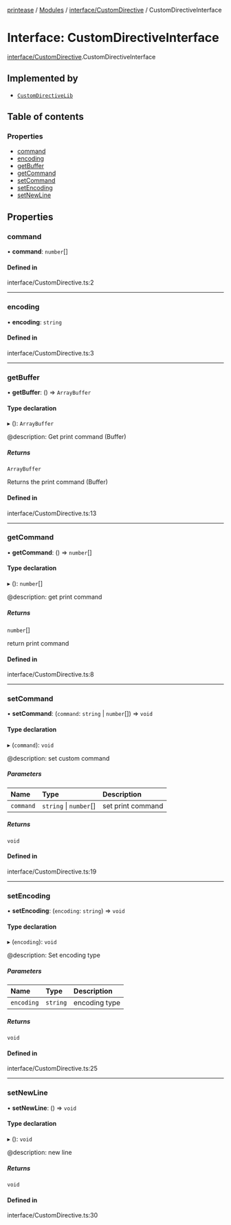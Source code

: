 [printease](../README.md) / [Modules](../modules.md) / [interface/CustomDirective](../modules/interface_CustomDirective.md) / CustomDirectiveInterface

# Interface: CustomDirectiveInterface

[interface/CustomDirective](../modules/interface_CustomDirective.md).CustomDirectiveInterface

## Implemented by

- [`CustomDirectiveLib`](../classes/components_customDirective.CustomDirectiveLib.md)

## Table of contents

### Properties

- [command](interface_CustomDirective.CustomDirectiveInterface.md#command)
- [encoding](interface_CustomDirective.CustomDirectiveInterface.md#encoding)
- [getBuffer](interface_CustomDirective.CustomDirectiveInterface.md#getbuffer)
- [getCommand](interface_CustomDirective.CustomDirectiveInterface.md#getcommand)
- [setCommand](interface_CustomDirective.CustomDirectiveInterface.md#setcommand)
- [setEncoding](interface_CustomDirective.CustomDirectiveInterface.md#setencoding)
- [setNewLine](interface_CustomDirective.CustomDirectiveInterface.md#setnewline)

## Properties

### command

• **command**: `number`[]

#### Defined in

interface/CustomDirective.ts:2

___

### encoding

• **encoding**: `string`

#### Defined in

interface/CustomDirective.ts:3

___

### getBuffer

• **getBuffer**: () => `ArrayBuffer`

#### Type declaration

▸ (): `ArrayBuffer`

@description: Get print command (Buffer)

##### Returns

`ArrayBuffer`

Returns the print command (Buffer)

#### Defined in

interface/CustomDirective.ts:13

___

### getCommand

• **getCommand**: () => `number`[]

#### Type declaration

▸ (): `number`[]

@description: get print command

##### Returns

`number`[]

return print command

#### Defined in

interface/CustomDirective.ts:8

___

### setCommand

• **setCommand**: (`command`: `string` \| `number`[]) => `void`

#### Type declaration

▸ (`command`): `void`

@description: set custom command

##### Parameters

| Name | Type | Description |
| :------ | :------ | :------ |
| `command` | `string` \| `number`[] | set print command |

##### Returns

`void`

#### Defined in

interface/CustomDirective.ts:19

___

### setEncoding

• **setEncoding**: (`encoding`: `string`) => `void`

#### Type declaration

▸ (`encoding`): `void`

@description: Set encoding type

##### Parameters

| Name | Type | Description |
| :------ | :------ | :------ |
| `encoding` | `string` | encoding type |

##### Returns

`void`

#### Defined in

interface/CustomDirective.ts:25

___

### setNewLine

• **setNewLine**: () => `void`

#### Type declaration

▸ (): `void`

@description: new line

##### Returns

`void`

#### Defined in

interface/CustomDirective.ts:30
